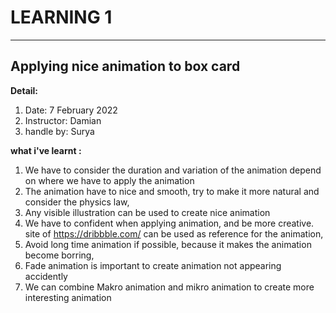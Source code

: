 # LEARNING 1

---

## Applying nice animation to box card

**Detail:**

1. Date: 7 February 2022
2. Instructor: Damian
3. handle by: Surya

**what i've learnt :**

1. We have to consider the duration and variation of the animation depend on where we have to apply the animation
2. The animation have to nice and smooth, try to make it more natural and consider the physics law,
3. Any visible illustration can be used to create nice animation
4. We have to confident when applying animation, and be more creative. site of https://dribbble.com/ can be used as reference for the animation,
5. Avoid long time animation if possible, because it makes the animation become borring,
6. Fade animation is important to create animation not appearing accidently
7. We can combine Makro animation and mikro animation to create more interesting animation

